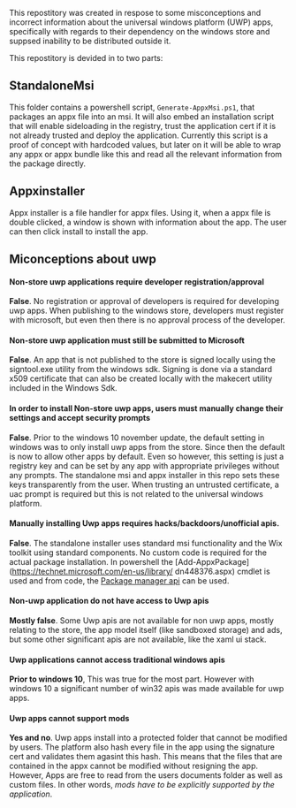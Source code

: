 This repostitory was created in respose to some misconceptions and incorrect information about the universal windows platform (UWP) apps, specifically with regards to their dependency on the windows store and suppsed inability to be distributed outside it.

This repostitory is devided in to two parts:

## StandaloneMsi
This folder contains a powershell script, `Generate-AppxMsi.ps1`, that packages an appx file into an msi. It will also embed an installation script that will enable sideloading in the registry, trust the application cert if it is not already trusted and deploy the application. Currently this script is a proof of concept with hardcoded values, but later on it will be able to wrap any appx or appx bundle like this and read all the relevant information from the package directly.


## Appxinstaller
Appx installer is a file handler for appx files. Using it, when a appx file is double clicked, a window is shown with information about the app. The user can then click install to install the app.

## Miconceptions about uwp

#### Non-store uwp applications require developer registration/approval

**False**. No registration or approval of developers is required for developing uwp apps. When publishing to the windows store, developers must register with microsoft, but even then there is no approval process of the developer. 

#### Non-store uwp application must still be submitted to Microsoft

**False**. An app that is not published to the store is signed locally using the signtool.exe utility from the windows sdk. Signing is done via a standard x509 certificate that can also be created locally with the makecert utility included in the Windows Sdk. 

#### In order to install Non-store uwp apps, users must manually change their settings and accept security prompts

**False**. Prior to the windows 10 november update, the default setting in windows was to only install uwp apps from the store. Since then the default is now to allow other apps by default. Even so however, this setting is just a registry key and can be set by any app with appropriate privileges without any prompts. The standalone msi and appx installer in this repo sets these keys transparently from the user. When trusting an untrusted certificate, a uac prompt is required but this is not related to the universal windows platform.

#### Manually installing Uwp apps requires hacks/backdoors/unofficial apis.

**False**. The standalone installer uses standard msi functionality and the Wix toolkit using standard components. No custom code is required for the actual package installation. In powershell the [Add-AppxPackage](https://technet.microsoft.com/en-us/library/ dn448376.aspx) cmdlet is used and from code, the [Package manager api](https://msdn.microsoft.com/en-us/library/windows/apps/windows.management.deployment.packagemanager.aspx) can be used.

#### Non-uwp application do not have access to Uwp apis

**Mostly false**. Some Uwp apis are not available for non uwp apps, mostly relating to the store, the app model itself (like sandboxed storage) and ads, but some other significant apis are not available, like the xaml ui stack.

#### Uwp applications cannot access traditional windows apis

**Prior to windows 10**, This was true for the most part. However with windows 10 a significant number of win32 apis was made available for uwp apps. 

#### Uwp apps cannot support mods

**Yes and no**. Uwp apps install into a protected folder that cannot be modified by users. The platform also hash every file in the app using the signature cert and validates them agasint this hash. This means that the files that are contained in the appx cannot be modified without resigning the app. However, Apps are free to read from the users documents folder as well as custom files. In other words, *mods have to be explicitly supported by the application*. 

